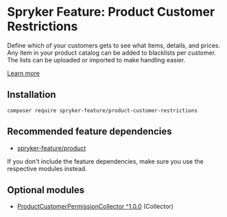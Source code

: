 # Spryker Feature: Product Customer Restrictions

Define which of your customers gets to see what items, details, and prices. Any item in your product catalog can be added to blacklists per customer. The lists can be uploaded or imported to make handling easier.

[Learn more](https://docs.spryker.com/docs/pbc/all/merchant-management/202307.0/base-shop/merchant-product-restrictions-feature-overview/merchant-product-restrictions-feature-overview.html)

## Installation

```
composer require spryker-feature/product-customer-restrictions
```

## Recommended feature dependencies
- [spryker-feature/product](https://github.com/spryker-feature/product)

If you don't include the feature dependencies, make sure you use the respective modules instead.

## Optional modules
- [ProductCustomerPermissionCollector ^1.0.0](https://github.com/spryker/product-customer-permission-collector) (Collector)
